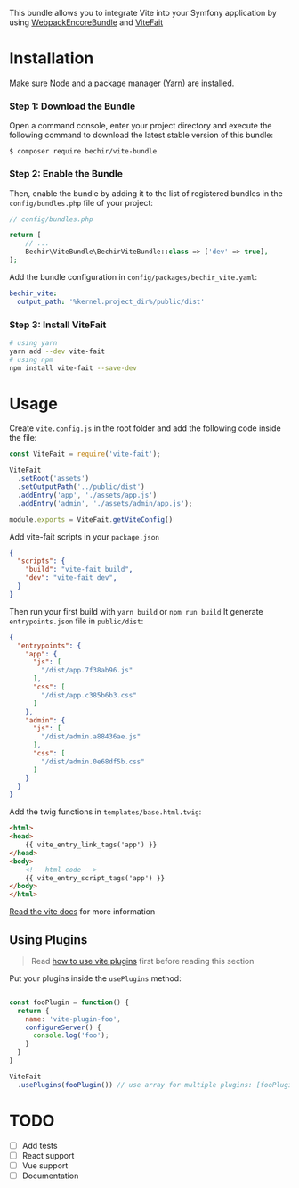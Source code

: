 This bundle allows you to integrate Vite into your Symfony application by using [WebpackEncoreBundle](https://symfony.com/doc/current/frontend.html) and [ViteFait](https://www.npmjs.com/package/vite-fait)

Installation
============

Make sure [Node](https://nodejs.org/en/download/) and a package manager ([Yarn](https://yarnpkg.com/getting-started/install)) are installed.

### Step 1: Download the Bundle

Open a command console, enter your project directory and execute the
following command to download the latest stable version of this bundle:

```console
$ composer require bechir/vite-bundle
```

### Step 2: Enable the Bundle

Then, enable the bundle by adding it to the list of registered bundles
in the `config/bundles.php` file of your project:

```php
// config/bundles.php

return [
    // ...
    Bechir\ViteBundle\BechirViteBundle::class => ['dev' => true],
];
```
Add the bundle configuration in `config/packages/bechir_vite.yaml`:
```yaml
bechir_vite:
  output_path: '%kernel.project_dir%/public/dist'
```

### Step 3: Install ViteFait
```sh
# using yarn
yarn add --dev vite-fait
# using npm
npm install vite-fait --save-dev
```

Usage
=====
Create `vite.config.js` in the root folder and add the following code inside the file:

```javascript
const ViteFait = require('vite-fait');

ViteFait
  .setRoot('assets')
  .setOutputPath('../public/dist')
  .addEntry('app', './assets/app.js')
  .addEntry('admin', './assets/admin/app.js');

module.exports = ViteFait.getViteConfig()

```
Add vite-fait scripts in your `package.json`
```json
{
  "scripts": {
    "build": "vite-fait build",
    "dev": "vite-fait dev",
  }
}
```

Then run your first build with `yarn build` or `npm run build`
It generate `entrypoints.json` file in `public/dist`:
```json
{
  "entrypoints": {
    "app": {
      "js": [
        "/dist/app.7f38ab96.js"
      ],
      "css": [
        "/dist/app.c385b6b3.css"
      ]
    },
    "admin": {
      "js": [
        "/dist/admin.a88436ae.js"
      ],
      "css": [
        "/dist/admin.0e68df5b.css"
      ]
    }
  }
}
```

Add the twig functions in `templates/base.html.twig`:

```html
<html>
<head>
    {{ vite_entry_link_tags('app') }}
</head>
<body>
    <!-- html code -->
    {{ vite_entry_script_tags('app') }}
</body>
</html>
```

[Read the vite docs](https://vitejs.dev) for more information

## Using Plugins
> Read [how to use vite plugins](https://vitejs.dev/guide/using-plugins.html) first before reading this section

Put your plugins inside the `usePlugins` method:
```js

const fooPlugin = function() {
  return {
    name: 'vite-plugin-foo',
    configureServer() {
      console.log('foo');
    }
  }
}

ViteFait
  .usePlugins(fooPlugin()) // use array for multiple plugins: [fooPlugin(), barPlugin()]
```

TODO
=====
- [ ] Add tests
- [ ] React support
- [ ] Vue support
- [ ] Documentation
